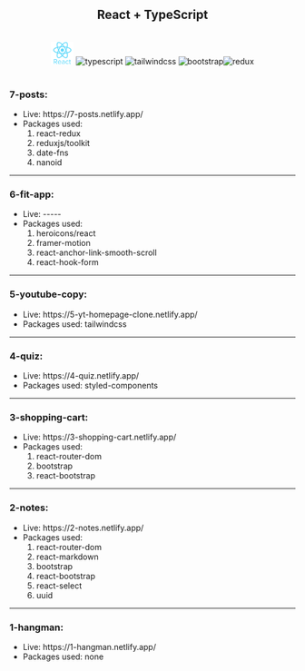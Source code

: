 <div align="center"><h2>React + TypeScript</h2><br> <img src="https://raw.githubusercontent.com/devicons/devicon/master/icons/react/react-original-wordmark.svg" alt="react" width="40" height="40"/> <img src="https://www.vectorlogo.zone/logos/typescriptlang/typescriptlang-icon.svg" alt="typescript" width="40" height="40"/> <img src="https://www.vectorlogo.zone/logos/tailwindcss/tailwindcss-icon.svg" alt="tailwindcss" width="40" height="40"/> <img src="https://upload.vectorlogo.zone/logos/getbootstrap/images/987f8f6c-263a-47b1-a85d-853cfca215d9.svg" alt="bootstrap" width="40" height="40"/><img src="https://brandeps.com/logo-download/R/Redux-logo-vector-01.svg" alt="redux" width="40" height="40"/></div><br>

<div><h3>7-posts:</h3>
 <ul>
 <li>Live: https://7-posts.netlify.app/</li>
 <li>
 Packages used: 
 <ol>
   <li>react-redux</li>
   <li>reduxjs/toolkit</li>
   <li>date-fns</li>
   <li>nanoid</li>
  </ol>
 </li>
 </ul>
 </div>
<hr>
<div><h3>6-fit-app:</h3>
 <ul>
 <li>Live: -----</li>
 <li>
 Packages used: 
 <ol>
   <li>heroicons/react</li>
   <li>framer-motion</li>
   <li>react-anchor-link-smooth-scroll</li>
   <li>react-hook-form</li>
  </ol>
 </li>
 </ul>
 </div>
 <hr>

<div><h3>5-youtube-copy:</h3>
 <ul>
 <li>Live: https://5-yt-homepage-clone.netlify.app/</li>
 <li>
 Packages used: tailwindcss
 </li>
 </ul>
 </div>
<hr>

<div><h3>4-quiz:</h3>
 <ul>
 <li>Live: https://4-quiz.netlify.app/</li>
 <li>
 Packages used: styled-components
 </li>
 </ul>
 </div>
<hr>

 <div><h3>3-shopping-cart:</h3>
 <ul>
 <li>Live: https://3-shopping-cart.netlify.app/</li>
 <li>
 Packages used:
  <ol>
   <li>react-router-dom</li>
   <li>bootstrap</li>
   <li>react-bootstrap</li>
  </ol>
 </li>
 </ul>
 </div>
 <hr>

 <div><h3>2-notes:</h3>
 <ul>
 <li>Live: https://2-notes.netlify.app/</li>
 <li>
 Packages used:
  <ol>
   <li>react-router-dom</li>
   <li>react-markdown</li>
   <li>bootstrap</li>
   <li>react-bootstrap</li>
   <li>react-select</li>
   <li>uuid</li>
  </ol>
 </li>
 </ul>
 </div>
<hr>

<div><h3>1-hangman:</h3>
 <ul>
 <li>Live: https://1-hangman.netlify.app/</li>
 <li>
 Packages used: none
 </li>
 </ul>
 </div>
